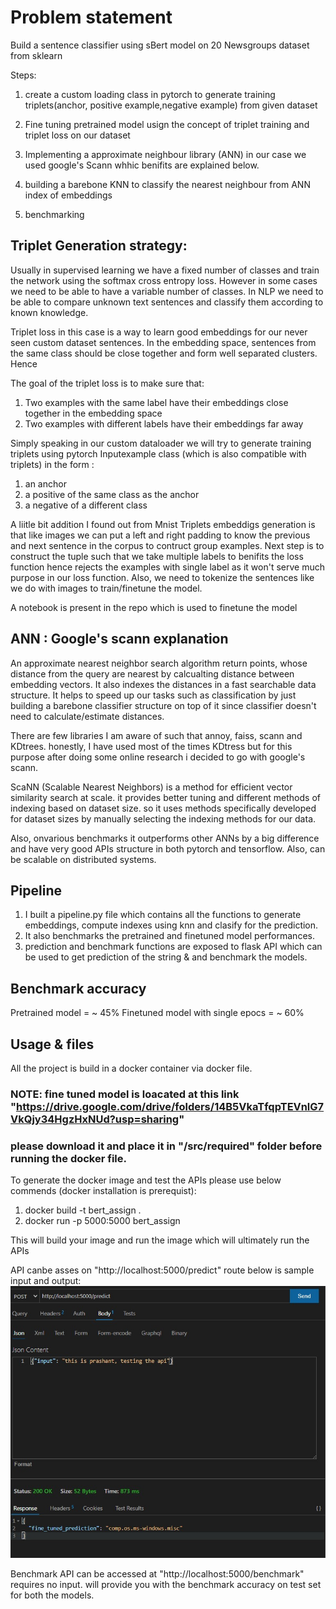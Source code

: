 # Problem statement

Build a sentence classifier using sBert model on 20 Newsgroups dataset from sklearn

Steps:
1) create a custom loading class in pytorch to generate training triplets(anchor, positive example,negative example) from given dataset

2) Fine tuning pretrained model usign the concept of triplet training and triplet loss on our dataset

3) Implementing a approximate neighbour library (ANN) in our case we used google's Scann whhic benifits are explained below.

4) building a barebone KNN to classify the nearest neighbour from ANN index of embeddings

5) benchmarking 

## Triplet Generation strategy:

Usually in supervised learning we have a fixed number of classes and train the network using the softmax cross entropy loss. However in some cases we need to be able to have a variable number of classes. In NLP we need to be able to compare unknown text sentences and classify them according to known knowledge.

Triplet loss in this case is a way to learn good embeddings for our never seen custom dataset sentences. In the embedding space, sentences from the same class should be close together and form well separated clusters. Hence 

The goal of the triplet loss is to make sure that:

1) Two examples with the same label have their embeddings close together in the embedding space
2) Two examples with different labels have their embeddings far away

Simply speaking in our custom dataloader we will try to generate training triplets using pytorch Inputexample class (which is also compatible with triplets) in the form :

1)  an anchor
2)  a positive of the same class as the anchor
3)  a negative of a different class

A liitle bit addition I found out from Mnist Triplets embeddigs generation is that like images we can put a left and right padding to know the previous and next sentence in the corpus to contruct group examples. Next step is to construct the tuple such that we take multiple labels to benifits the loss function hence rejects the examples with single label as it won't serve much purpose in our loss function. 
Also, we need to tokenize the sentences like we do with images to train/finetune the model.  

A notebook is present in the repo which is used to finetune the model

## ANN : Google's scann explanation

An approximate nearest neighbor search algorithm return points, whose distance from the query are nearest by calcualting distance between embedding vectors. It also indexes the distances in a fast searchable data structure. It helps to speed up our tasks such as classification by just building a barebone classifier structure on top of it since classifier doesn't need to calculate/estimate distances.

There are few libraries I am aware of such that annoy, faiss, scann and KDtrees. honestly, I have used most of the times KDtress but for this purpose after doing some online research i decided to go with google's scann.

ScaNN (Scalable Nearest Neighbors) is a method for efficient vector similarity search at scale. it provides better tuning and different methods of indexing based on dataset size. so it uses methods specifically developed for dataset sizes by manually selecting the indexing methods for our data. 

Also, onvarious benchmarks it outperforms other ANNs by a big difference and have very good APIs structure in both pytorch and tensorflow. Also, can be scalable on distributed systems. 

## Pipeline

1) I built a pipeline.py file which contains all the functions to generate embeddings, compute indexes using knn and clasify for the prediction. 
2) It also benchmarks the pretrained and finetuned model performances.
3) prediction and benchmark functions are exposed to flask API which can be used to get prediction of the string & and benchmark the models.

## Benchmark accuracy

Pretrained model = ~ 45%
Finetuned model with single epocs = ~ 60%


## Usage & files

All the project is build in a docker container via docker file.

### NOTE: fine tuned model is loacated at this link "https://drive.google.com/drive/folders/14B5VkaTfqpTEVnlG7VkQjy34HgzHxNUd?usp=sharing" 

### please download it and place it in "/src/required" folder before running the docker file.

To generate the docker image and test the APIs please use below commends (docker installation is prerequist):

1)  docker build -t bert_assign .
2) docker run -p 5000:5000 bert_assign

This will build your image and run the image which will ultimately run the APIs

API canbe asses on "http://localhost:5000/predict" route
below is sample input and output:
![Screenshot](API.jpg)

Benchmark API can be accessed at "http://localhost:5000/benchmark" requires no input. will provide you with the benchmark accuracy on test set for both the models. 


